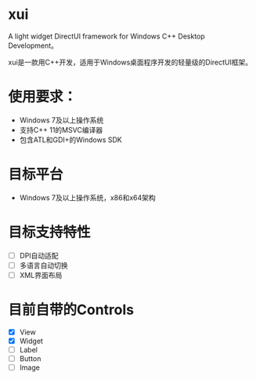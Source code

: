 # xui
A light widget DirectUI framework for Windows C++ Desktop Development。

xui是一款用C++开发，适用于Windows桌面程序开发的轻量级的DirectUI框架。

# 使用要求：
* Windows 7及以上操作系统
* 支持C++ 11的MSVC编译器
* 包含ATL和GDI+的Windows SDK

# 目标平台
* Windows 7及以上操作系统，x86和x64架构

# 目标支持特性
- [ ] DPI自动适配
- [ ] 多语言自动切换
- [ ] XML界面布局

# 目前自带的Controls
- [x] View
- [x] Widget
- [ ] Label
- [ ] Button
- [ ] Image